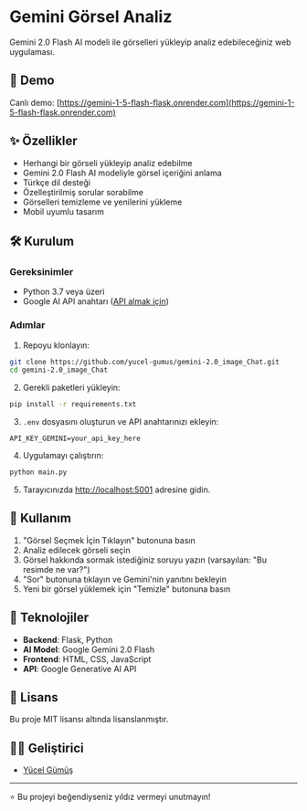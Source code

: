 # Gemini Görsel Analiz

Gemini 2.0 Flash AI modeli ile görselleri yükleyip analiz edebileceğiniz web uygulaması.

## 🚀 Demo

Canlı demo: [https://gemini-1-5-flash-flask.onrender.com](https://gemini-1-5-flash-flask.onrender.com)

## ✨ Özellikler

- Herhangi bir görseli yükleyip analiz edebilme
- Gemini 2.0 Flash AI modeliyle görsel içeriğini anlama
- Türkçe dil desteği
- Özelleştirilmiş sorular sorabilme
- Görselleri temizleme ve yenilerini yükleme
- Mobil uyumlu tasarım

## 🛠️ Kurulum

### Gereksinimler

- Python 3.7 veya üzeri
- Google AI API anahtarı ([API almak için](https://g.co/ai/idxGetGeminiKey))

### Adımlar

1. Repoyu klonlayın:
```bash
git clone https://github.com/yucel-gumus/gemini-2.0_image_Chat.git
cd gemini-2.0_image_Chat
```

2. Gerekli paketleri yükleyin:
```bash
pip install -r requirements.txt
```

3. `.env` dosyasını oluşturun ve API anahtarınızı ekleyin:
```
API_KEY_GEMINI=your_api_key_here
```

4. Uygulamayı çalıştırın:
```bash
python main.py
```

5. Tarayıcınızda [http://localhost:5001](http://localhost:5001) adresine gidin.

## 📝 Kullanım

1. "Görsel Seçmek İçin Tıklayın" butonuna basın
2. Analiz edilecek görseli seçin
3. Görsel hakkında sormak istediğiniz soruyu yazın (varsayılan: "Bu resimde ne var?")
4. "Sor" butonuna tıklayın ve Gemini'nin yanıtını bekleyin
5. Yeni bir görsel yüklemek için "Temizle" butonuna basın

## 🧪 Teknolojiler

- **Backend**: Flask, Python
- **AI Model**: Google Gemini 2.0 Flash
- **Frontend**: HTML, CSS, JavaScript
- **API**: Google Generative AI API

## 📄 Lisans

Bu proje MIT lisansı altında lisanslanmıştır.

## 👨‍💻 Geliştirici

- [Yücel Gümüş](https://github.com/yucel-gumus)

---

⭐️ Bu projeyi beğendiyseniz yıldız vermeyi unutmayın!
